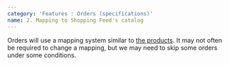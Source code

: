 ```yaml
---
category: 'Features : Orders (specifications)'
name: 2. Mapping to Shopping Feed's catalog
---
```


Orders will use a mapping system similar to [the products](/#2-mapping-to-shopping-feeds-catalog).
It may not often be required to change a mapping, but we may need to skip some
orders under some conditions.